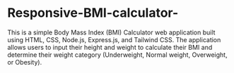 # Responsive-BMI-calculator-
This is a simple Body Mass Index (BMI) Calculator web application built using HTML, CSS, Node.js, Express.js, and Tailwind CSS. The application allows users to input their height and weight to calculate their BMI and determine their weight category (Underweight, Normal weight, Overweight, or Obesity).
